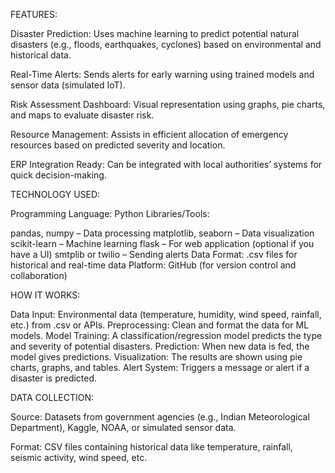 FEATURES:

Disaster Prediction: Uses machine learning to predict potential natural disasters (e.g., floods, earthquakes, cyclones) based on environmental and historical data.

Real-Time Alerts: Sends alerts for early warning using trained models and sensor data (simulated IoT).

Risk Assessment Dashboard: Visual representation using graphs, pie charts, and maps to evaluate disaster risk.

Resource Management: Assists in efficient allocation of emergency resources based on predicted severity and location.

ERP Integration Ready: Can be integrated with local authorities’ systems for quick decision-making.

TECHNOLOGY USED:

Programming Language: Python
Libraries/Tools:

pandas, numpy – Data processing
matplotlib, seaborn – Data visualization
scikit-learn – Machine learning
flask – For web application (optional if you have a UI)
smtplib or twilio – Sending alerts
Data Format: .csv files for historical and real-time data
Platform: GitHub (for version control and collaboration)

HOW IT WORKS:

Data Input: Environmental data (temperature, humidity, wind speed, rainfall, etc.) from .csv or APIs.
Preprocessing: Clean and format the data for ML models.
Model Training: A classification/regression model predicts the type and severity of potential disasters.
Prediction: When new data is fed, the model gives predictions.
Visualization: The results are shown using pie charts, graphs, and tables.
Alert System: Triggers a message or alert if a disaster is predicted.

DATA COLLECTION:

Source:
Datasets from government agencies (e.g., Indian Meteorological Department), Kaggle, NOAA, or simulated sensor data.

Format:
CSV files containing historical data like temperature, rainfall, seismic activity, wind speed, etc.
